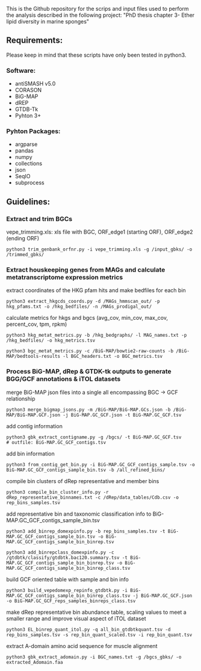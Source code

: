 This is the Github repository for the scrips and input files used to perform the analysis described in the following project: "PhD thesis chapter 3- Ether lipid diversity in marine sponges"

## Requirements:

Please keep in mind that these scripts have only been tested in python3.

### Software:

- antiSMASH v5.0
- CORASON
- BiG-MAP
- dREP
- GTDB-Tk
- Pyhton 3+

### Pyhton Packages:

- argparse
- pandas
- numpy
- collections
- json
- SeqIO
- subprocess


## Guidelines:

### Extract and trim BGCs
vepe_trimming.xls: xls file with BGC, ORF_edge1 (starting ORF), ORF_edge2 (ending ORF)
```
python3 trim_genbank_orfnr.py -i vepe_trimming.xls -g /input_gbks/ -o /trimmed_gbks/
```


### Extract houskeeping genes from MAGs and calculate metatranscriptome expression metrics

extract coordinates of the HKG pfam hits and make bedfiles for each bin
```
python3 extract_hkgcds_coords.py -d /MAGs_hmmscan_out/ -p hkg_pfams.txt -o /hkg_bedfiles/ -n /MAGs_prodigal_out/
```

calculate metrics for hkgs and bgcs (avg_cov, min_cov, max_cov, percent_cov, tpm, rpkm)
```
python3 hkg_metat_metrics.py -b /hkg_bedgraphs/ -l MAG_names.txt -p /hkg_bedfiles/ -o hkg_metrics.tsv
```
```
python3 bgc_metat_metrics.py -c /BiG-MAP/bowtie2-raw-counts -b /BiG-MAP/bedtools-results -l BGC_headers.txt -o BGC_metrics.tsv
```

### Process BiG-MAP, dRep & GTDK-tk outputs to generate BGG/GCF annotations & iTOL datasets

merge BiG-MAP json files into a single all encompassing BGC -> GCF relationship
```
python3 merge_bigmap_jsons.py -m /BiG-MAP/BiG-MAP.GCs.json -b /BiG-MAP/BiG-MAP.GCF.json -j BiG-MAP.GC_GCF.json -t BiG-MAP.GC_GCF.tsv
```

add contig information
```
python3 gbk_extract_contigname.py -g /bgcs/ -t BiG-MAP.GC_GCF.tsv
# outfile: BiG-MAP.GC_GCF_contigs.tsv
```

add bin information
```
python3 from_contig_get_bin.py -i BiG-MAP.GC_GCF_contigs_sample.tsv -o BiG-MAP.GC_GCF_contigs_sample_bin.tsv -b /all_refined_bins/
```

compile bin clusters of dRep representative and member bins
```
python3 compile_bin_cluster_info.py -r dRep_representative_binnames.txt -c /dRep/data_tables/Cdb.csv -o rep_bins_samples.tsv
```

add representative bin and taxonomic classification info to  BiG-MAP.GC_GCF_contigs_sample_bin.tsv
```
python3 add_binrep_domexpinfo.py -b rep_bins_samples.tsv -t BiG-MAP.GC_GCF_contigs_sample_bin.tsv -o BiG-MAP.GC_GCF_contigs_sample_bin_binrep.tsv
```
```
python3 add_binrepclass_domexpinfo.py -c /gtdbtk/classify/gtdbtk.bac120.summary.tsv -t BiG-MAP.GC_GCF_contigs_sample_bin_binrep.tsv -o BiG-MAP.GC_GCF_contigs_sample_bin_binrep_class.tsv
```

build GCF oriented table with sample and bin info
```
python3 build_vepedomexp_repinfo_gtdbtk.py -i BiG-MAP.GC_GCF_contigs_sample_bin_binrep_class.tsv -j BiG-MAP.GC_GCF.json -o BiG-MAP.GC_GCF_reps_samples_binreps_class.tsv
```

make dRep representative bin abundance table, scaling values to meet a smaller range and improve visual aspect of iTOL dataset
```
python3 EL_binrep_quant_itol.py -q all_bin_gtdbtkquant.tsv -d rep_bins_samples.tsv -s rep_bin_quant_scaled.tsv -i rep_bin_quant.tsv
```

extract A-domain amino acid sequence for muscle alignment
```
python3 gbk_extract_adomain.py -i BGC_names.txt -g /bgcs_gbks/ -o extracted_Adomain.faa
```

